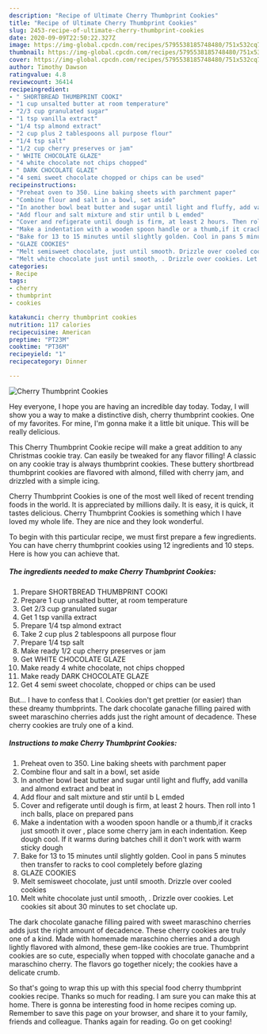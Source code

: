 ```yaml
---
description: "Recipe of Ultimate Cherry Thumbprint Cookies"
title: "Recipe of Ultimate Cherry Thumbprint Cookies"
slug: 2453-recipe-of-ultimate-cherry-thumbprint-cookies
date: 2020-09-09T22:50:22.327Z
image: https://img-global.cpcdn.com/recipes/5795538185748480/751x532cq70/cherry-thumbprint-cookies-recipe-main-photo.jpg
thumbnail: https://img-global.cpcdn.com/recipes/5795538185748480/751x532cq70/cherry-thumbprint-cookies-recipe-main-photo.jpg
cover: https://img-global.cpcdn.com/recipes/5795538185748480/751x532cq70/cherry-thumbprint-cookies-recipe-main-photo.jpg
author: Timothy Dawson
ratingvalue: 4.8
reviewcount: 36414
recipeingredient:
- " SHORTBREAD THUMBPRINT COOKI"
- "1 cup unsalted butter at room temperature"
- "2/3 cup granulated sugar"
- "1 tsp vanilla extract"
- "1/4 tsp almond extract"
- "2 cup plus 2 tablespoons all purpose flour"
- "1/4 tsp salt"
- "1/2 cup cherry preserves or jam"
- " WHITE CHOCOLATE GLAZE"
- "4 white chocolate not chips chopped"
- " DARK CHOCOLATE GLAZE"
- "4 semi sweet chocolate chopped or chips can be used"
recipeinstructions:
- "Preheat oven to 350. Line baking sheets with parchment paper"
- "Combine flour and salt in a bowl, set aside"
- "In another bowl beat butter and sugar until light and fluffy, add vanilla and almond extract and beat in"
- "Add flour and salt mixture and stir until b L emded"
- "Cover and refigerate until dough is firm, at least 2 hours. Then roll into 1 inch balls, place on prepared pans"
- "Make a indentation with a wooden spoon handle or a thumb,if it cracks just smooth it over , place some cherry jam in each indentation. Keep dough cool. If it warms during batches chill it don&#39;t work with warm sticky dough"
- "Bake for 13 to 15 minutes until slightly golden. Cool in pans 5 minutes then transfer to racks to cool completely  before glazing"
- "GLAZE COOKIES"
- "Melt semisweet chocolate, just until smooth. Drizzle over cooled cookies"
- "Melt white chocolate just until smooth, . Drizzle over cookies. Let cookies  sit about 30 minutes to set choclate up."
categories:
- Recipe
tags:
- cherry
- thumbprint
- cookies

katakunci: cherry thumbprint cookies 
nutrition: 117 calories
recipecuisine: American
preptime: "PT23M"
cooktime: "PT36M"
recipeyield: "1"
recipecategory: Dinner

---
```



![Cherry Thumbprint Cookies](https://img-global.cpcdn.com/recipes/5795538185748480/751x532cq70/cherry-thumbprint-cookies-recipe-main-photo.jpg)

Hey everyone, I hope you are having an incredible day today. Today, I will show you a way to make a distinctive dish, cherry thumbprint cookies. One of my favorites. For mine, I'm gonna make it a little bit unique. This will be really delicious.

This Cherry Thumbprint Cookie recipe will make a great addition to any Christmas cookie tray. Can easily be tweaked for any flavor filling! A classic on any cookie tray is always thumbprint cookies. These buttery shortbread thumbprint cookies are flavored with almond, filled with cherry jam, and drizzled with a simple icing.

Cherry Thumbprint Cookies is one of the most well liked of recent trending foods in the world. It is appreciated by millions daily. It is easy, it is quick, it tastes delicious. Cherry Thumbprint Cookies is something which I have loved my whole life. They are nice and they look wonderful.


To begin with this particular recipe, we must first prepare a few ingredients. You can have cherry thumbprint cookies using 12 ingredients and 10 steps. Here is how you can achieve that.

<!--inarticleads1-->

##### The ingredients needed to make Cherry Thumbprint Cookies:

1. Prepare  SHORTBREAD THUMBPRINT COOKI
1. Prepare 1 cup unsalted butter, at room temperature
1. Get 2/3 cup granulated sugar
1. Get 1 tsp vanilla extract
1. Prepare 1/4 tsp almond extract
1. Take 2 cup plus 2 tablespoons all purpose flour
1. Prepare 1/4 tsp salt
1. Make ready 1/2 cup cherry preserves or jam
1. Get  WHITE CHOCOLATE GLAZE
1. Make ready 4 white chocolate, not chips chopped
1. Make ready  DARK CHOCOLATE GLAZE
1. Get 4 semi sweet chocolate, chopped or chips can be used


But… I have to confess that I. Cookies don&#39;t get prettier (or easier) than these dreamy thumbprints. The dark chocolate ganache filling paired with sweet maraschino cherries adds just the right amount of decadence. These cherry cookies are truly one of a kind. 

<!--inarticleads2-->

##### Instructions to make Cherry Thumbprint Cookies:

1. Preheat oven to 350. Line baking sheets with parchment paper
1. Combine flour and salt in a bowl, set aside
1. In another bowl beat butter and sugar until light and fluffy, add vanilla and almond extract and beat in
1. Add flour and salt mixture and stir until b L emded
1. Cover and refigerate until dough is firm, at least 2 hours. Then roll into 1 inch balls, place on prepared pans
1. Make a indentation with a wooden spoon handle or a thumb,if it cracks just smooth it over , place some cherry jam in each indentation. Keep dough cool. If it warms during batches chill it don&#39;t work with warm sticky dough
1. Bake for 13 to 15 minutes until slightly golden. Cool in pans 5 minutes then transfer to racks to cool completely  before glazing
1. GLAZE COOKIES
1. Melt semisweet chocolate, just until smooth. Drizzle over cooled cookies
1. Melt white chocolate just until smooth, . Drizzle over cookies. Let cookies  sit about 30 minutes to set choclate up.


The dark chocolate ganache filling paired with sweet maraschino cherries adds just the right amount of decadence. These cherry cookies are truly one of a kind. Made with homemade maraschino cherries and a dough lightly flavored with almond, these gem-like cookies are true. Thumbprint cookies are so cute, especially when topped with chocolate ganache and a maraschino cherry. The flavors go together nicely; the cookies have a delicate crumb. 

So that's going to wrap this up with this special food cherry thumbprint cookies recipe. Thanks so much for reading. I am sure you can make this at home. There is gonna be interesting food in home recipes coming up. Remember to save this page on your browser, and share it to your family, friends and colleague. Thanks again for reading. Go on get cooking!
